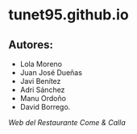 # tunet95.github.io

## Autores: 
* Lola Moreno 
* Juan José Dueñas
* Javi Benítez 
* Adri Sánchez
* Manu Ordoño  
* David Borrego.

*Web del Restaurante Come & Calla*

